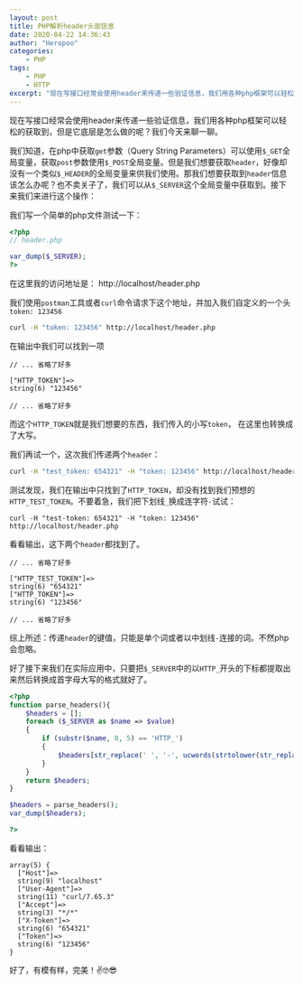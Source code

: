 ```yaml
---
layout: post
title: PHP解析header头部信息
date: 2020-04-22 14:36:43
author: "Heropoo"
categories: 
    - PHP
tags:
    - PHP
    - HTTP
excerpt: "现在写接口经常会使用header来传递一些验证信息，我们用各种php框架可以轻松的获取到，但是它底层是怎么做的呢？我们今天来聊一聊。"
---
```


现在写接口经常会使用header来传递一些验证信息，我们用各种php框架可以轻松的获取到，但是它底层是怎么做的呢？我们今天来聊一聊。

我们知道，在php中获取`get`参数（Query String Parameters）可以使用`$_GET`全局变量，获取`post`参数使用`$_POST`全局变量。但是我们想要获取`header`，好像却没有一个类似`$_HEADER`的全局变量来供我们使用。那我们想要获取到`header`信息该怎么办呢？也不卖关子了，我们可以从`$_SERVER`这个全局变量中获取到。接下来我们来进行这个操作：

我们写一个简单的php文件测试一下：
```php
<?php
// header.php

var_dump($_SERVER);
?>
```

在这里我的访问地址是： http://localhost/header.php

我们使用`postman`工具或者`curl`命令请求下这个地址，并加入我们自定义的一个头 `token: 123456`
```sh
curl -H "token: 123456" http://localhost/header.php
```

在输出中我们可以找到一项
```
// ... 省略了好多

["HTTP_TOKEN"]=>
string(6) "123456"

// ... 省略了好多
```

而这个`HTTP_TOKEN`就是我们想要的东西，我们传入的小写`token`， 在这里也转换成了大写。

我们再试一个，这次我们传递两个`header`：
```sh
curl -H "test_token: 654321" -H "token: 123456" http://localhost/header.php
```

测试发现，我们在输出中只找到了`HTTP_TOKEN`，却没有找到我们预想的`HTTP_TEST_TOKEN`。不要着急，我们把下划线`_`换成连字符`-`试试：
```
curl -H "test-token: 654321" -H "token: 123456" http://localhost/header.php
```

看看输出，这下两个`header`都找到了。
```
// ... 省略了好多

["HTTP_TEST_TOKEN"]=>
string(6) "654321"
["HTTP_TOKEN"]=>
string(6) "123456"

// ... 省略了好多
```

综上所述：传递`header`的键值，只能是单个词或者以中划线`-`连接的词。不然php会忽略。

好了接下来我们在实际应用中，只要把`$_SERVER`中的以`HTTP_`开头的下标都提取出来然后转换成首字母大写的格式就好了。

```php
<?php
function parse_headers(){
    $headers = [];
    foreach ($_SERVER as $name => $value)
    {
        if (substr($name, 0, 5) == 'HTTP_')
        {
            $headers[str_replace(' ', '-', ucwords(strtolower(str_replace('_', ' ', substr($name, 5)))))] = $value;
        }
    }
    return $headers;
}

$headers = parse_headers();
var_dump($headers);

?>
```

看看输出：
```
array(5) {
  ["Host"]=>
  string(9) "localhost"
  ["User-Agent"]=>
  string(11) "curl/7.65.3"
  ["Accept"]=>
  string(3) "*/*"
  ["X-Token"]=>
  string(6) "654321"
  ["Token"]=>
  string(6) "123456"
}
```

好了，有模有样，完美！✌🤓😎

